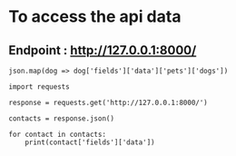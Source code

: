 # To access the api data
## Endpoint : http://127.0.0.1:8000/
```json.map(dog => dog['fields']['data']['pets']['dogs'])```

```
import requests

response = requests.get('http://127.0.0.1:8000/')

contacts = response.json()

for contact in contacts:
	print(contact['fields']['data'])

```